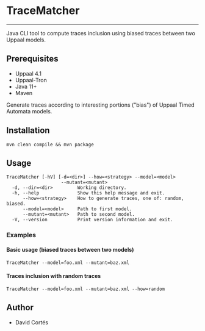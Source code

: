 # TraceMatcher

---
Java CLI tool to compute traces inclusion using biased traces between two Uppaal models.

## Prerequisites
- Uppaal 4.1
- Uppaal-Tron
- Java 11+
- Maven

Generate traces according to interesting portions ("bias") of Uppaal Timed Automata models.
## Installation
`mvn clean compile && mvn package`

## Usage
```
TraceMatcher [-hV] [-d=<dir>] --how=<strategy> --model=<model>
                    --mutant=<mutant>
  -d, --dir=<dir>         Working directory.
  -h, --help              Show this help message and exit.
      --how=<strategy>    How to generate traces, one of: random, biased.
      --model=<model>     Path to first model.
      --mutant=<mutant>   Path to second model.
  -V, --version           Print version information and exit.
```
### Examples
#### Basic usage (biased traces between two models)
`TraceMatcher --model=foo.xml --mutant=baz.xml`
#### Traces inclusion with random traces
`TraceMatcher --model=foo.xml --mutant=baz.xml --how=random`

## Author
* David Cortés